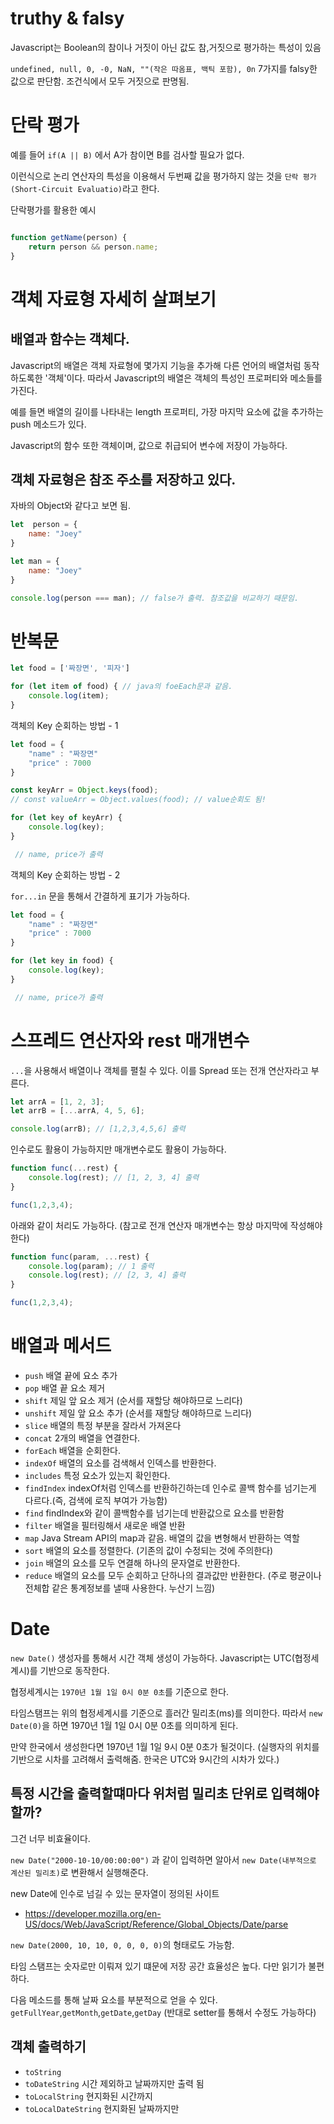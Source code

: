 # truthy & falsy
Javascript는 Boolean의 참이나 거짓이 아닌 값도 참,거짓으로 평가하는 특성이 있음

`undefined, null, 0, -0, NaN, ""(작은 따옴표, 백틱 포함), 0n` 7가지를 falsy한 값으로 판단함. 조건식에서 모두 거짓으로 판명됨.

# 단락 평가
예를 들어 `if(A || B)` 에서 A가 참이면 B를 검사할 필요가 없다. 

이런식으로 논리 연산자의 특성을 이용해서 두번째 값을 평가하지 않는 것을 `단락 평가(Short-Circuit Evaluatio)`라고 한다.

단락평가를 활용한 예시
```javascript

function getName(person) {
    return person && person.name;
}
```

# 객체 자료형 자세히 살펴보기

## 배열과 함수는 객체다.

Javascript의 배열은 객체 자료형에 몇가지 기능을 추가해 다른 언어의 배열처럼 동작하도록한 '객체'이다. 따라서 Javascript의 배열은 객체의 특성인 프로퍼티와 메소들를 가진다.

예를 들면 배열의 길이를 나타내는 length 프로퍼티, 가장 마지막 요소에 값을 추가하는 push 메소드가 있다.

Javascript의 함수 또한 객체이며, 값으로 취급되어 변수에 저장이 가능하다.

## 객체 자료형은 참조 주소를 저장하고 있다.
자바의 Object와 같다고 보면 됨.

```javascript
let  person = {
    name: "Joey"
}

let man = {
    name: "Joey"
}

console.log(person === man); // false가 출력. 참조값을 비교하기 때문임.
```

# 반복문

```javascript
let food = ['짜장면', '피자']

for (let item of food) { // java의 foeEach문과 같음.
    console.log(item);
}

```

객체의 Key 순회하는 방법 - 1

```javascript
let food = {
    "name" : "짜장면"
    "price" : 7000
}

const keyArr = Object.keys(food);
// const valueArr = Object.values(food); // value순회도 됨!

for (let key of keyArr) {
    console.log(key);
}

 // name, price가 출력

```

객체의 Key 순회하는 방법 - 2

`for...in` 문을 통해서 간결하게 표기가 가능하다.

```javascript
let food = {
    "name" : "짜장면"
    "price" : 7000
}

for (let key in food) {
    console.log(key);
}

 // name, price가 출력

```

# 스프레드 연산자와 rest 매개변수

`...`을 사용해서 배열이나 객체를 펼칠 수 있다. 이를 Spread 또는 전개 연산자라고 부른다.

```javascript
let arrA = [1, 2, 3];
let arrB = [...arrA, 4, 5, 6];

console.log(arrB); // [1,2,3,4,5,6] 출력
```

인수로도 활용이 가능하지만 매개변수로도 활용이 가능하다.

```javascript
function func(...rest) {
    console.log(rest); // [1, 2, 3, 4] 출력
}

func(1,2,3,4);
```

아래와 같이 처리도 가능하다. (참고로 전개 연산자 매개변수는 항상 마지막에 작성해야한다)
```javascript
function func(param, ...rest) {
    console.log(param); // 1 출력
    console.log(rest); // [2, 3, 4] 출력
}

func(1,2,3,4);
```

# 배열과 메서드

- `push` 배열 끝에 요소 추가
- `pop` 배열 끝 요소 제거
- `shift` 제일 앞 요소 제거 (순서를 재할당 해야하므로 느리다)
- `unshift` 제일 앞 요소 추가 (순서를 재할당 해야하므로 느리다)
- `slice` 배열의 특정 부분을 잘라서 가져온다
- `concat` 2개의 배열을 연결한다.
- `forEach` 배열을 순회한다.
- `indexOf` 배열의 요소를 검색해서 인덱스를 반환한다.
- `includes` 특정 요소가 있는지 확인한다.
- `findIndex` indexOf처럼 인덱스를 반환하긴하는데 인수로 콜백 함수를 넘기는게 다르다.(즉, 검색에 로직 부여가 가능함)
- `find` findIndex와 같이 콜백함수를 넘기는데 반환값으로 요소를 반환함
- `filter` 배열을 필터링해서 새로운 배열 반환
- `map` Java Stream API의 map과 같음. 배열의 값을 변형해서 반환하는 역할
- `sort` 배열의 요소를 정렬한다. (기존의 값이 수정되는 것에 주의한다)
- `join` 배열의 요소를 모두 연결해 하나의 문자열로 반환한다.
- `reduce` 배열의 요소를 모두 순회하고 단하나의 결과값만 반환한다. (주로 평균이나 전체합 같은 통계정보를 낼때 사용한다. 누산기 느낌)

# Date
`new Date()` 생성자를 통해서 시간 객체 생성이 가능하다. Javascript는 UTC(협정세계시)를 기반으로 동작한다.

협정세계시는 `1970년 1월 1일 0시 0분 0초`를 기준으로 한다.

타임스탬프는 위의 협정세계시를 기준으로 흘러간 밀리초(ms)를 의미한다. 따라서 `new Date(0)`을 하면 1970년 1월 1일 0시 0분 0초를 의미하게 된다. 

만약 한국에서 생성한다면 1970년 1월 1일 9시 0분 0초가 될것이다. (실행자의 위치를 기반으로 시차를 고려해서 출력해줌. 한국은 UTC와 9시간의 시차가 있다.)

## 특정 시간을 출력할떄마다 위처럼 밀리초 단위로 입력해야할까?
그건 너무 비효율이다. 

`new Date("2000-10-10/00:00:00")` 과 같이 입력하면 알아서 `new Date(내부적으로 계산된 밀리초)`로 변환해서 실행해준다. 

new Date에 인수로 넘길 수 있는 문자열이 정의된 사이트 
- https://developer.mozilla.org/en-US/docs/Web/JavaScript/Reference/Global_Objects/Date/parse

`new Date(2000, 10, 10, 0, 0, 0, 0)`의 형태로도 가능함.

타임 스탬프는 숫자로만 이뤄져 있기 떄문에 저장 공간 효율성은 높다. 다만 읽기가 불편하다.

다음 메소드를 통해 날짜 요소를 부분적으로 얻을 수 있다. `getFullYear`,`getMonth`,`getDate`,`getDay` (반대로 setter를 통해서 수정도 가능하다)

## 객체 출력하기
- `toString` 
- `toDateString` 시간 제외하고 날짜까지만 출력 됨
- `toLocalString` 현지화된 시간까지
- `toLocalDateString` 현지화된 날짜까지만

